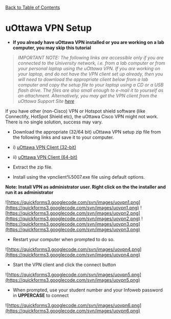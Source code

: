 [Back to Table of Contents](TableOfContents.md)

# uOttawa VPN Setup #

  * **If you already have uOttawa VPN installed or you are working on a lab computer, you may skip this tutorial**

> _IMPORTANT NOTE: The following links are accessible only if you are connected to the University network, i.e. from a lab computer or from your personal laptop using the uOttawa VPN. If you are working on your laptop, and do not have the VPN client set up already, then you will need to download the appropriate client below from a lab computer and copy the setup file to your laptop using a CD or a USB flash drive. The files are also small enough to e-mail it to yourself as an attachment. Alternatively, you may get the VPN client from the uOttawa Support Site  [here](http://www.uottawa.ca/support)_

If you have other (non-Cisco) VPN or Hotspot shield software (like Connectify, HotSpot Shield etc), the uOttawa Cisco VPN might not work. There is no single solution, success may vary.




  * Download the appropriate (32/64 bit) uOttawa VPN setup zip file from the following links and save it to your computer.
  * i) [uOttawa VPN Client (32-bit)](http://oslerbpm.site.uottawa.ca/vpnclient32_5007.zip)
  * ii) [uOttawa VPN Client (64-bit)](http://oslerbpm.site.uottawa.ca/vpnclient64_5007.zip)

  * Extract the zip file.

  * Install using the vpnclient%5007.exe file using default options.

**Note: Install VPN as administrator user. Right click on the the installer and run it as administrator**

![https://quickforms3.googlecode.com/svn/images/uovpn1.png](https://quickforms3.googlecode.com/svn/images/uovpn1.png)
![https://quickforms3.googlecode.com/svn/images/uovpn2.png](https://quickforms3.googlecode.com/svn/images/uovpn2.png)
![https://quickforms3.googlecode.com/svn/images/uovpn3.png](https://quickforms3.googlecode.com/svn/images/uovpn3.png)

  * Restart your computer when prompted to do so.

![https://quickforms3.googlecode.com/svn/images/uovpn4.png](https://quickforms3.googlecode.com/svn/images/uovpn4.png)

  * Start the VPN client and click the connect button

![https://quickforms3.googlecode.com/svn/images/uovpn5.png](https://quickforms3.googlecode.com/svn/images/uovpn5.png)

  * When prompted, use your student number and your Infoweb password in **UPPERCASE** to connect

![https://quickforms3.googlecode.com/svn/images/uovpn6.png](https://quickforms3.googlecode.com/svn/images/uovpn6.png)